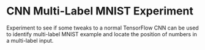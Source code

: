 # CNN Multi-Label MNIST Experiment
Experiment to see if some tweaks to a normal TensorFlow CNN can be used to identify multi-label MNIST example and locate the position of numbers in a multi-label input.
